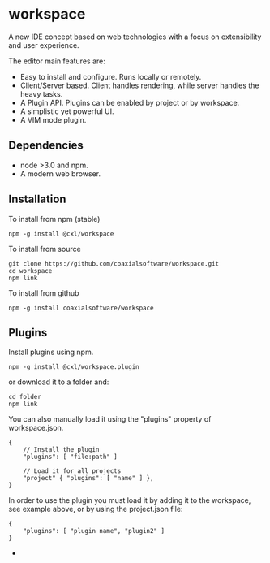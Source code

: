 
workspace
=========

A new IDE concept based on web technologies with a focus on
extensibility and user experience.

The editor main features are:

- Easy to install and configure. Runs locally or remotely.
- Client/Server based. Client handles rendering, while server handles the heavy tasks.
- A Plugin API. Plugins can be enabled by project or by workspace.
- A simplistic yet powerful UI.
- A VIM mode plugin.

Dependencies
------------

- node >3.0 and npm.
- A modern web browser.

Installation
------------

To install from npm (stable)

	npm -g install @cxl/workspace

To install from source

	git clone https://github.com/coaxialsoftware/workspace.git
	cd workspace
	npm link
	
To install from github

	npm -g install coaxialsoftware/workspace
	
Plugins
-------

Install plugins using npm.

	npm -g install @cxl/workspace.plugin
	
or download it to a folder and:

	cd folder
	npm link
	
You can also manually load it using the "plugins"
property of workspace.json.

	{
		// Install the plugin
		"plugins": [ "file:path" ]
		
		// Load it for all projects
		"project" { "plugins": [ "name" ] },
	}
	
In order to use the plugin you must load it by adding it to the workspace, see example above,
or by using the project.json file:
	
	{
		"plugins": [ "plugin name", "plugin2" ]
	}

- 